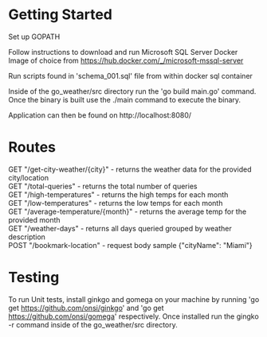 Getting Started
========================
Set up GOPATH 

Follow instructions to download and run Microsoft SQL Server Docker Image of choice from https://hub.docker.com/_/microsoft-mssql-server

Run scripts found in 'schema_001.sql' file from within docker sql container

Inside of the go_weather/src directory run the 'go build main.go' command.
Once the binary is built use the ./main command to execute the binary.

Application can then be found on http://localhost:8080/

Routes
==============
GET "/get-city-weather/{city}" - returns the weather data for the provided city/location   
GET "/total-queries" - returns the total number of queries   
GET "/high-temperatures" - returns the high temps for each month   
GET "/low-temperatures" - returns the low temps for each month   
GET "/average-temperature/{month}" - returns the average temp for the provided month   
GET "/weather-days" - returns all days queried grouped by weather description   
POST "/bookmark-location" - request body sample {"cityName": "Miami"}   


Testing
=============
To run Unit tests, install ginkgo and gomega on your machine by running 'go get https://github.com/onsi/ginkgo' and 'go get https://github.com/onsi/gomega' respectively.
Once installed run the gingko -r command inside of the go_weather/src directory.